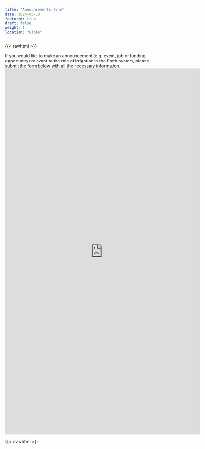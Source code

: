 ```yaml
---
title: "Announcements form"
date: 2024-06-10
featured: true
draft: false
weight: 1
location: "Globe"
---
```

{{< rawhtml >}}
<div>
<p> If you would like to make an announcement (e.g. event, job or funding opportunity) relevant to the role of Irrigation in the Earth system, please submit the form below with all the necessary information.
  <iframe src="https://docs.google.com/forms/d/e/1FAIpQLSfZLC_JOI8cPpIkv8rRmvUJ0f2I3s8Rnb7Lx9xiWFvQ6Qq0hQ/viewform?embedded=true" width="640" height="1200" frameborder="0" marginheight="0" marginwidth="0">Loading…</iframe>

</p>
</div>
{{< /rawhtml >}}
<!--more-->

